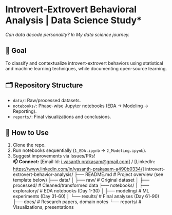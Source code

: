 # Introvert-Extrovert Behavioral Analysis | Data Science Study* 
*Can data decode personality? In My data science journey.*  

## 🎯 Goal  
To classify and contextualize introvert-extrovert behaviors using statistical and machine learning techniques, while documenting open-source learning.  

## 🗂️ Repository Structure  
- `data/`: Raw/processed datasets.  
- `notebooks/`: Phase-wise Jupyter notebooks (EDA → Modeling → Reporting).  
- `reports/`: Final visualizations and conclusions.  

## 🚀 How to Use  
1. Clone the repo.  
2. Run notebooks sequentially (`1_EDA.ipynb` → `2_Modeling.ipynb`).  
3. Suggest improvements via Issues/PRs!  
**📫 Connect:** [Email Id: i.vasanth.prakasam@gmail.com] / [LinkedIn: https://www.linkedin.com/in/vasanth-prakasam-a490b0334/]
introvert-extrovert-behavior-analysis/
├── README.md          # Project overview (see template below)
├── data/
│   ├── raw/           # Original dataset
│   ├── processed/     # Cleaned/transformed data
├── notebooks/
│   ├── exploratory/   # EDA notebooks (Day 1-30)
│   ├── modeling/      # ML experiments (Day 31-60)
│   └── results/       # Final analyses (Day 61-90)
├── docs/              # Research papers, domain notes
└── reports/           # Visualizations, presentations
